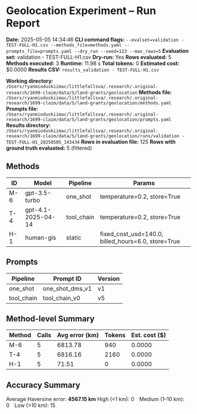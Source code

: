 # Geolocation Experiment – Run Report

**Date:** 2025-05-05 14:34:46
**CLI command flags:** `--evalset=validation - TEST-FULL-H1.csv --methods_file=methods.yaml --prompts_file=prompts.yaml --dry_run --seed=123 --max_rows=5`
**Evaluation set:** validation - TEST-FULL-H1.csv
**Dry-run:** Yes
**Rows evaluated:** 5
**Methods executed:** 3
**Runtime:** 11.98 s
**Total tokens:** 0
**Estimated cost:** $0.0000
**Results CSV:** `results_validation - TEST-FULL-H1.csv`

**Working directory:** `/Users/ryanmioduskiimac/littlefallsva/.research/.original-research/1699-claim/data/S/land-grants/geolocation`
**Methods file:** `/Users/ryanmioduskiimac/littlefallsva/.research/.original-research/1699-claim/data/S/land-grants/geolocation/methods.yaml`
**Prompts file:** `/Users/ryanmioduskiimac/littlefallsva/.research/.original-research/1699-claim/data/S/land-grants/geolocation/prompts.yaml`
**Results directory:** `/Users/ryanmioduskiimac/littlefallsva/.research/.original-research/1699-claim/data/S/land-grants/geolocation/runs/validation - TEST-FULL-H1_20250505_143434`
**Rows in evaluation file:** 125
**Rows with ground truth evaluated:** 5 (filtered)

## Methods
| ID | Model | Pipeline | Params |
|---|---|---|---|
| M-6 | gpt-3.5-turbo | one_shot | temperature=0.2, store=True |
| T-4 | gpt-4.1-2025-04-14 | tool_chain | temperature=0.2, store=True |
| H-1 | human-gis | static | fixed_cost_usd=140.0, billed_hours=6.0, store=True |

## Prompts
| Pipeline | Prompt ID | Version |
|---|---|---|
| one_shot | one_shot_dms_v1 | v1 |
| tool_chain | tool_chain_v0 | v5 |

## Method-level Summary
| Method | Calls | Avg error (km) | Tokens | Est. cost ($) |
|---|---|---|---|---|
| M-6 | 5 | 6813.78 | 940 | 0.0000 |
| T-4 | 5 | 6816.16 | 2160 | 0.0000 |
| H-1 | 5 | 71.51 | 0 | 0.0000 |

## Accuracy Summary
Average Haversine error: **4567.15 km**
High (<1 km): 0 Medium (1–10 km): 0 Low (>10 km): 15